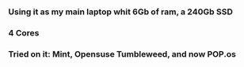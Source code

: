 ### Using it as my main laptop whit 6Gb of ram, a 240Gb SSD 
### 4 Cores
### Tried on it: Mint, Opensuse Tumbleweed, and now POP.os
